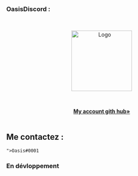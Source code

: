 ### OasisDiscord :

<!--<div id="top"></div>-->

<br />

<p align="center">
  <img src="https://cdn.discordapp.com/avatars/853222429657006090/a_396d9b452ea33bd386894504b09c82e9.webp?size=80" alt="Logo" width="160" height="160" >
</p>

<!--     GITHUB STATS     -->

<div align="center">
  <a href="https://github.com/oasisdiscorde">
  </a>
</div>



<br>

  
  <p align="center">
    <a href="https://github.com/oasisdiscorde"><strong>My account gith hub»</strong></a>
    <br />
    <br />
  </p>


## Me contactez :
`">Oasis#0001`

<h3>En dévloppement<h3>
